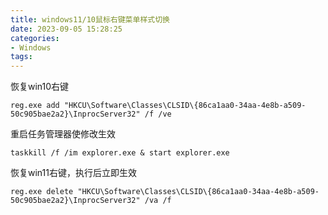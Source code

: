 ```yaml
---                                                                                                                                                                                                            
title: windows11/10鼠标右键菜单样式切换                                                                                                                                                                                 
date: 2023-09-05 15:28:25                                                                                                                                                                                      
categories:                                                                                                                                                                                                    
- Windows                                                                                                                                                                                                        
tags:                                                                                                                                                                                                          
---
```


恢复win10右键

```
reg.exe add "HKCU\Software\Classes\CLSID\{86ca1aa0-34aa-4e8b-a509-50c905bae2a2}\InprocServer32" /f /ve
```

重启任务管理器使修改生效

```
taskkill /f /im explorer.exe & start explorer.exe
```

恢复win11右键，执行后立即生效

```
reg.exe delete "HKCU\Software\Classes\CLSID\{86ca1aa0-34aa-4e8b-a509-50c905bae2a2}\InprocServer32" /va /f
```



